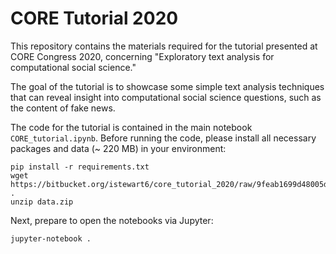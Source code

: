 # CORE Tutorial 2020

This repository contains the materials required for the tutorial presented at CORE Congress 2020, concerning "Exploratory text analysis for computational social science."

The goal of the tutorial is to showcase some simple text analysis techniques that can reveal insight into computational social science questions, such as the content of fake news.

The code for the tutorial is contained in the main notebook `CORE_tutorial.ipynb`. 
Before running the code, please install all necessary packages and data (~ 220 MB) in your environment:

```
pip install -r requirements.txt
wget https://bitbucket.org/istewart6/core_tutorial_2020/raw/9feab1699d48005d9631f277771d91b2075d1256/data.zip . 
unzip data.zip
```

Next, prepare to open the notebooks via Jupyter:

```
jupyter-notebook .
```
